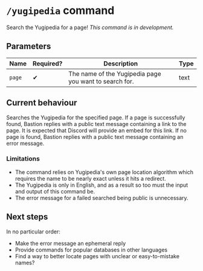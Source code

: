 # `/yugipedia` command

Search the Yugipedia for a page! _This command is in development._

## Parameters

Name | Required? | Description | Type
--- | --- | --- | ---
`page` | ✔ | The name of the Yugipedia page you want to search for. | text

## Current behaviour

Searches the Yugipedia for the specified page. If a page is successfully found, Bastion replies with a public text message containing a link to the page. It is expected that Discord will provide an embed for this link. If no page is found, Bastion replies with a public text message containing an error message.

### Limitations

- The command relies on Yugipedia's own page location algorithm which requires the name to be nearly exact unless it hits a redirect. 
- The Yugipedia is only in English, and as a result so too must the input and output of this command be. 
- The error message for a failed searched being public is unnecessary.

## Next steps

In no particular order:

- Make the error message an ephemeral reply
- Provide commands for popular databases in other languages
- Find a way to better locate pages with unclear or easy-to-mistake names?

